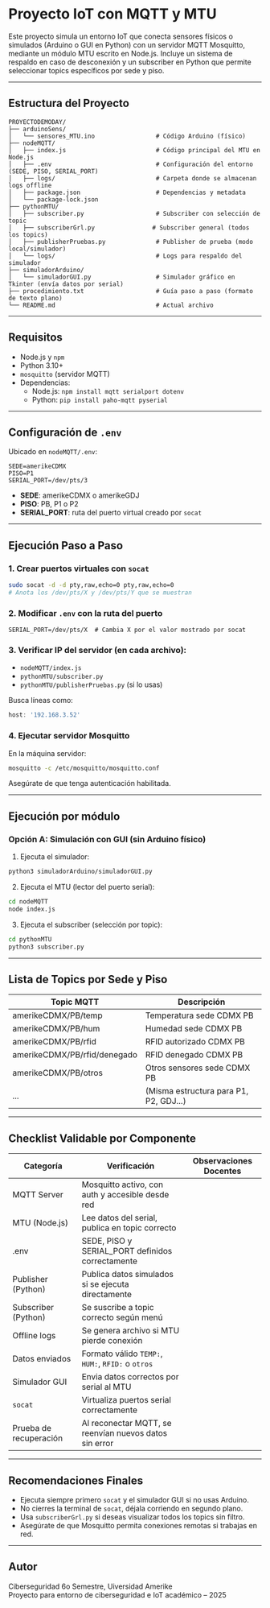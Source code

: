 # Proyecto IoT con MQTT y MTU

Este proyecto simula un entorno IoT que conecta sensores físicos o simulados (Arduino o GUI en Python) con un servidor MQTT Mosquitto, mediante un módulo MTU escrito en Node.js. Incluye un sistema de respaldo en caso de desconexión y un subscriber en Python que permite seleccionar topics específicos por sede y piso.

---

## Estructura del Proyecto

```plaintext
PROYECTODEMODAY/
├── arduinoSens/
│   └── sensores_MTU.ino                 # Código Arduino (físico)
├── nodeMQTT/
│   ├── index.js                         # Código principal del MTU en Node.js
│   ├── .env                             # Configuración del entorno (SEDE, PISO, SERIAL_PORT)
│   ├── logs/                            # Carpeta donde se almacenan logs offline
│   ├── package.json                     # Dependencias y metadata
│   └── package-lock.json
├── pythonMTU/
│   ├── subscriber.py                    # Subscriber con selección de topic
│   ├── subscriberGrl.py                # Subscriber general (todos los topics)
│   ├── publisherPruebas.py              # Publisher de prueba (modo local/simulador)
│   └── logs/                            # Logs para respaldo del simulador
├── simuladorArduino/
│   └── simuladorGUI.py                  # Simulador gráfico en Tkinter (envía datos por serial)
├── procedimiento.txt                    # Guía paso a paso (formato de texto plano)
└── README.md                            # Actual archivo
```

---

## Requisitos

- Node.js y `npm`
- Python 3.10+
- `mosquitto` (servidor MQTT)
- Dependencias:
  - Node.js: `npm install mqtt serialport dotenv`
  - Python: `pip install paho-mqtt pyserial`

---

## Configuración de `.env`

Ubicado en `nodeMQTT/.env`:

```env
SEDE=amerikeCDMX
PISO=P1
SERIAL_PORT=/dev/pts/3
```

- **SEDE**: amerikeCDMX o amerikeGDJ
- **PISO**: PB, P1 o P2
- **SERIAL_PORT**: ruta del puerto virtual creado por `socat`

---

## Ejecución Paso a Paso

### 1. Crear puertos virtuales con `socat`

```bash
sudo socat -d -d pty,raw,echo=0 pty,raw,echo=0
# Anota los /dev/pts/X y /dev/pts/Y que se muestran
```

### 2. Modificar `.env` con la ruta del puerto

```env
SERIAL_PORT=/dev/pts/X  # Cambia X por el valor mostrado por socat
```

### 3. Verificar IP del servidor (en cada archivo):

- `nodeMQTT/index.js`
- `pythonMTU/subscriber.py`
- `pythonMTU/publisherPruebas.py` (si lo usas)

Busca líneas como:

```js
host: '192.168.3.52'  
```

### 4. Ejecutar servidor Mosquitto

En la máquina servidor:

```bash
mosquitto -c /etc/mosquitto/mosquitto.conf
```

Asegúrate de que tenga autenticación habilitada.

---

## Ejecución por módulo

### Opción A: Simulación con GUI (sin Arduino físico)

1. Ejecuta el simulador:

```bash
python3 simuladorArduino/simuladorGUI.py
```

2. Ejecuta el MTU (lector del puerto serial):

```bash
cd nodeMQTT
node index.js
```

3. Ejecuta el subscriber (selección por topic):

```bash
cd pythonMTU
python3 subscriber.py
```

---

## Lista de Topics por Sede y Piso

| Topic MQTT                         | Descripción                             |
|-----------------------------------|-----------------------------------------|
| amerikeCDMX/PB/temp               | Temperatura sede CDMX PB                |
| amerikeCDMX/PB/hum                | Humedad sede CDMX PB                    |
| amerikeCDMX/PB/rfid               | RFID autorizado CDMX PB                 |
| amerikeCDMX/PB/rfid/denegado     | RFID denegado CDMX PB                   |
| amerikeCDMX/PB/otros             | Otros sensores sede CDMX PB             |
| ...                               | (Misma estructura para P1, P2, GDJ...)  |

---

## Checklist Validable por Componente

| Categoría               | Verificación                                               | Observaciones Docentes                    |
|------------------------|------------------------------------------------------------|--------------------------------------------|
| MQTT Server            | Mosquitto activo, con auth y accesible desde red           |                                            |
| MTU (Node.js)          | Lee datos del serial, publica en topic correcto            |                                            |
| .env                   | SEDE, PISO y SERIAL_PORT definidos correctamente            |                                            |
| Publisher (Python)     | Publica datos simulados si se ejecuta directamente          |                                            |
| Subscriber (Python)    | Se suscribe a topic correcto según menú                     |                                            |
| Offline logs           | Se genera archivo si MTU pierde conexión                    |                                            |
| Datos enviados         | Formato válido `TEMP:`, `HUM:`, `RFID:` o `otros`          |                                            |
| Simulador GUI          | Envia datos correctos por serial al MTU                     |                                            |
| `socat`                | Virtualiza puertos serial correctamente                     |                                            |
| Prueba de recuperación | Al reconectar MQTT, se reenvían nuevos datos sin error      |                                            |


---

## Recomendaciones Finales

- Ejecuta siempre primero `socat` y el simulador GUI si no usas Arduino.
- No cierres la terminal de `socat`, déjala corriendo en segundo plano.
- Usa `subscriberGrl.py` si deseas visualizar todos los topics sin filtro.
- Asegúrate de que Mosquitto permita conexiones remotas si trabajas en red.

---

## Autor

Ciberseguridad 6o Semestre, Uiversidad Amerike  
Proyecto para entorno de ciberseguridad e IoT académico – 2025